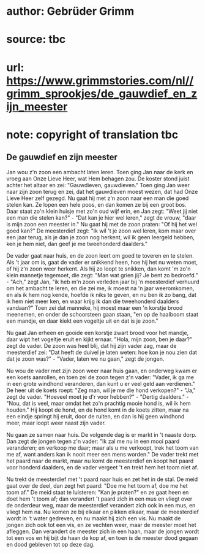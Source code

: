 # author: Gebrüder Grimm
# source: tbc
# url: https://www.grimmstories.com/nl//grimm_sprookjes/de_gauwdief_en_zijn_meester
# note: copyright of translation tbc

## De gauwdief en zijn meester 

Jan wou z'n zoon een ambacht laten leren. Toen ging Jan naar de kerk en
vroeg aan Onze Lieve Heer, wat Hem behagen zou. De koster stond juist
achter het altaar en zei: "Gauwdieven, gauwdieven." Toen ging Jan weer
naar zijn zoon terug en zei, dat het gauwdieven moest wezen, dat had
Onze Lieve Heer zelf gezegd. Nu gaat hij met z'n zoon naar een man die
goed stelen kan. Ze lopen een hele poos, en dan komen ze bij een groot
bos. Daar staat zo'n klein huisje met zo'n oud wijf erin, en Jan zegt:
"Weet jij niet een man die stelen kan?" - "Dat kan je hier wel
leren," zegt de vrouw, "daar is mijn zoon een meester in." Nu gaat
hij met de zoon praten: "Of hij het wel goed kan?" De meesterdief
zegt: "Ik wil 't je zoon wel leren, kom maar over een jaar terug, als
je dan je zoon nog herkent, wil ik geen leergeld hebben, ken je hem
niet, dan geef je me tweehonderd daalders."

De vader gaat naar huis, en de zoon leert om goed te toveren en te
stelen. Als 't jaar om is, gaat de vader er snikkend heen, hoe hij het
nu weten moet, of hij z'n zoon weer herkent. Als hij zo loopt te
snikken, dan komt 'm zo'n klein mannetje tegemoet, die zegt: "Man wat
grien jij? Je bent zo bedroefd." - "Ach," zegt Jan, "ik heb m'n
zoon verleden jaar bij 'n meesterdief verhuurd om het ambacht te leren,
en die zei me, ik moest na 'n jaar weeromkomen, en als ik hem nog
kende, hoefde ik niks te geven, en nu ben ik zo bang, dat ik hem niet
meer ken, en waar krijg ik dan die tweehonderd daalders vandaan?" Toen
zei dat manneke, hij moest maar een 'n korstje brood meenemen, en onder
de schoorsteen gaan staan, "en op de haalboom staat een mandje, en daar
kiekt een vogeltje uit en dat is je zoon."

Nu gaat Jan erheen en gooide een korstje zwart brood voor het mandje,
daar wipt het vogeltje eruit en kijkt ernaar. "Hola, mijn zoon, ben je
daar?" zegt de vader. De zoon was heel blij, dat hij zijn vader zag,
maar de meesterdief zei: "Dat heeft de duivel je laten weten: hoe kon
je nou zien dat dat je zoon was?" - "Vader, laten we nu gaan," zegt
de jongen.

Nu wou de vader met zijn zoon weer naar huis gaan, en onderweg kwam er
een koets aanrollen, en toen zei de zoon tegen z'n vader: "Vader, ik
ga me in een grote windhond veranderen, dan kunt u er veel geld aan
verdienen." De heer uit de koets roept: "Zeg man, wil je me die hond
verkopen?" - "Ja," zegt de vader. "Hoeveel moet je d'r voor
hebben?" - "Dertig daalders." - "Nou, dat is veel, maar omdat het
zo'n prachtig mooie hond is, wil ik hem houden." Hij koopt de hond, en
de hond komt in de koets zitten, maar na een eindje springt hij eruit,
door de ruiten, en dan is hij geen windhond meer, maar loopt weer naast
zijn vader.

Nu gaan ze samen naar huis. De volgende dag is er markt in 't naaste
dorp. Dan zegt de jongen tegen z'n vader: "Ik zal me nu in een mooi
paard veranderen; en verkoop me daar; maar als u me verkoopt, trek het
toom van me af, want anders kan ik nooit meer een mens worden." De
vader trekt met het paard naar de markt, maar nu komt de meesterdief en
koopt het paard voor honderd daalders, en de vader vergeet 't en trekt
hem het toom niet af.

Nu trekt de meesterdief met 't paard naar huis en zet het in de stal.
De meid gaat over de deel, dan zegt het paard: "Doe me het toom af, doe
me het toom af." De meid staat te luisteren: "Kan je praten?" en ze
gaat heen en doet hem 't toom af; dan verandert 't paard zich in een
mus en vliegt over de onderdeur weg, maar de meesterdief verandert zich
ook in een mus, en vliegt hem na. Nu komen ze bij elkaar en pikken
elkaar, maar de meesterdief wordt in 't water gedreven, en nu maakt hij
zich een vis. Nu maakt de jongen zich ook tot een vis, en ze vechten
weer, maar de meester moet het afleggen. Dan verandert de meester zich
in een haan, maar de jongen wordt tot een vos en hij bijt de haan de kop
af, en toen is de meester dood gegaan en dood gebleven tot op deze dag.
